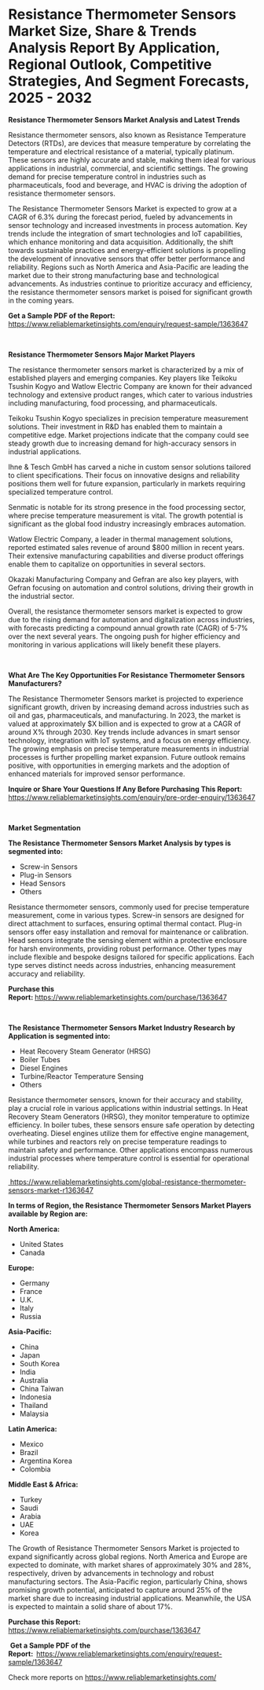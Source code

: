 <p><h1>Resistance Thermometer Sensors Market Size, Share & Trends Analysis Report By Application, Regional Outlook, Competitive Strategies, And Segment Forecasts, 2025 - 2032</h1></p><p><strong>Resistance Thermometer Sensors Market Analysis and Latest Trends</strong></p>
<p><p>Resistance thermometer sensors, also known as Resistance Temperature Detectors (RTDs), are devices that measure temperature by correlating the temperature and electrical resistance of a material, typically platinum. These sensors are highly accurate and stable, making them ideal for various applications in industrial, commercial, and scientific settings. The growing demand for precise temperature control in industries such as pharmaceuticals, food and beverage, and HVAC is driving the adoption of resistance thermometer sensors.</p><p>The Resistance Thermometer Sensors Market is expected to grow at a CAGR of 6.3% during the forecast period, fueled by advancements in sensor technology and increased investments in process automation. Key trends include the integration of smart technologies and IoT capabilities, which enhance monitoring and data acquisition. Additionally, the shift towards sustainable practices and energy-efficient solutions is propelling the development of innovative sensors that offer better performance and reliability. Regions such as North America and Asia-Pacific are leading the market due to their strong manufacturing base and technological advancements. As industries continue to prioritize accuracy and efficiency, the resistance thermometer sensors market is poised for significant growth in the coming years.</p></p>
<p><strong>Get a Sample PDF of the Report:&nbsp;</strong> <a href="https://www.reliablemarketinsights.com/enquiry/request-sample/1363647?utm_campaign=3584&utm_medium=2&utm_source=Github&utm_content=ia&utm_term=07042025&utm_id=resistance-thermometer-sensors">https://www.reliablemarketinsights.com/enquiry/request-sample/1363647</a></p>
<p>&nbsp;</p>
<p><strong>Resistance Thermometer Sensors Major Market Players</strong></p>
<p><p>The resistance thermometer sensors market is characterized by a mix of established players and emerging companies. Key players like Teikoku Tsushin Kogyo and Watlow Electric Company are known for their advanced technology and extensive product ranges, which cater to various industries including manufacturing, food processing, and pharmaceuticals.</p><p>Teikoku Tsushin Kogyo specializes in precision temperature measurement solutions. Their investment in R&D has enabled them to maintain a competitive edge. Market projections indicate that the company could see steady growth due to increasing demand for high-accuracy sensors in industrial applications.</p><p>Ihne & Tesch GmbH has carved a niche in custom sensor solutions tailored to client specifications. Their focus on innovative designs and reliability positions them well for future expansion, particularly in markets requiring specialized temperature control.</p><p>Senmatic is notable for its strong presence in the food processing sector, where precise temperature measurement is vital. The growth potential is significant as the global food industry increasingly embraces automation. </p><p>Watlow Electric Company, a leader in thermal management solutions, reported estimated sales revenue of around $800 million in recent years. Their extensive manufacturing capabilities and diverse product offerings enable them to capitalize on opportunities in several sectors.</p><p>Okazaki Manufacturing Company and Gefran are also key players, with Gefran focusing on automation and control solutions, driving their growth in the industrial sector. </p><p>Overall, the resistance thermometer sensors market is expected to grow due to the rising demand for automation and digitalization across industries, with forecasts predicting a compound annual growth rate (CAGR) of 5-7% over the next several years. The ongoing push for higher efficiency and monitoring in various applications will likely benefit these players.</p></p>
<p>&nbsp;</p>
<p><strong>What Are The Key Opportunities For Resistance Thermometer Sensors Manufacturers?</strong></p>
<p><p>The Resistance Thermometer Sensors market is projected to experience significant growth, driven by increasing demand across industries such as oil and gas, pharmaceuticals, and manufacturing. In 2023, the market is valued at approximately $X billion and is expected to grow at a CAGR of around X% through 2030. Key trends include advances in smart sensor technology, integration with IoT systems, and a focus on energy efficiency. The growing emphasis on precise temperature measurements in industrial processes is further propelling market expansion. Future outlook remains positive, with opportunities in emerging markets and the adoption of enhanced materials for improved sensor performance.</p></p>
<p><strong>Inquire or Share Your Questions If Any Before Purchasing This Report:</strong> <a href="https://www.reliablemarketinsights.com/enquiry/pre-order-enquiry/1363647?utm_campaign=3584&utm_medium=2&utm_source=Github&utm_content=ia&utm_term=07042025&utm_id=resistance-thermometer-sensors">https://www.reliablemarketinsights.com/enquiry/pre-order-enquiry/1363647</a></p>
<p>&nbsp;</p>
<p><strong>Market Segmentation</strong></p>
<p><strong>The Resistance Thermometer Sensors Market Analysis by types is segmented into:</strong></p>
<p><ul><li>Screw-in Sensors</li><li>Plug-in Sensors</li><li>Head Sensors</li><li>Others</li></ul></p>
<p><p>Resistance thermometer sensors, commonly used for precise temperature measurement, come in various types. Screw-in sensors are designed for direct attachment to surfaces, ensuring optimal thermal contact. Plug-in sensors offer easy installation and removal for maintenance or calibration. Head sensors integrate the sensing element within a protective enclosure for harsh environments, providing robust performance. Other types may include flexible and bespoke designs tailored for specific applications. Each type serves distinct needs across industries, enhancing measurement accuracy and reliability.</p></p>
<p><strong>Purchase this Report:&nbsp;</strong><a href="https://www.reliablemarketinsights.com/purchase/1363647?utm_campaign=3584&utm_medium=2&utm_source=Github&utm_content=ia&utm_term=07042025&utm_id=resistance-thermometer-sensors">https://www.reliablemarketinsights.com/purchase/1363647</a></p>
<p>&nbsp;</p>
<p><strong>The Resistance Thermometer Sensors Market Industry Research by Application is segmented into:</strong></p>
<p><ul><li>Heat Recovery Steam Generator (HRSG)</li><li>Boiler Tubes</li><li>Diesel Engines</li><li>Turbine/Reactor Temperature Sensing</li><li>Others</li></ul></p>
<p><p>Resistance thermometer sensors, known for their accuracy and stability, play a crucial role in various applications within industrial settings. In Heat Recovery Steam Generators (HRSG), they monitor temperature to optimize efficiency. In boiler tubes, these sensors ensure safe operation by detecting overheating. Diesel engines utilize them for effective engine management, while turbines and reactors rely on precise temperature readings to maintain safety and performance. Other applications encompass numerous industrial processes where temperature control is essential for operational reliability.</p></p>
<p><a href="https://www.reliablemarketinsights.com/global-resistance-thermometer-sensors-market-r1363647?utm_campaign=3584&utm_medium=2&utm_source=Github&utm_content=ia&utm_term=07042025&utm_id=resistance-thermometer-sensors">&nbsp;https://www.reliablemarketinsights.com/global-resistance-thermometer-sensors-market-r1363647</a></p>
<p><strong>In terms of Region, the Resistance Thermometer Sensors Market Players available by Region are:</strong></p>
<p>
    <p> <strong> North America: </strong>
        <ul>
            <li>United States</li>
            <li>Canada</li>
        </ul>
        </p> 
    <p> <strong> Europe: </strong>
        <ul>
            <li>Germany</li>
            <li>France</li>
            <li>U.K.</li>
            <li>Italy</li>
            <li>Russia</li>
        </ul>
        </p> 
    <p> <strong> Asia-Pacific: </strong>
        <ul>
            <li>China</li>
            <li>Japan</li>
            <li>South Korea</li>
            <li>India</li>
            <li>Australia</li>
            <li>China Taiwan</li>
            <li>Indonesia</li>
            <li>Thailand</li>
            <li>Malaysia</li>
        </ul>
        </p> 
    <p> <strong> Latin America: </strong>
        <ul>
            <li>Mexico</li>
            <li>Brazil</li>
            <li>Argentina Korea</li>
            <li>Colombia</li>
        </ul>
        </p> 
    <p> <strong> Middle East & Africa: </strong>
        <ul>
            <li>Turkey</li>
            <li>Saudi</li>
            <li>Arabia</li>
            <li>UAE</li>
            <li>Korea</li>
        </ul>
    </p>
    </p>
<p><p>The Growth of Resistance Thermometer Sensors Market is projected to expand significantly across global regions. North America and Europe are expected to dominate, with market shares of approximately 30% and 28%, respectively, driven by advancements in technology and robust manufacturing sectors. The Asia-Pacific region, particularly China, shows promising growth potential, anticipated to capture around 25% of the market share due to increasing industrial applications. Meanwhile, the USA is expected to maintain a solid share of about 17%.</p></p>
<p><strong>Purchase this Report: </strong><a href="https://www.reliablemarketinsights.com/purchase/1363647?utm_campaign=3584&utm_medium=2&utm_source=Github&utm_content=ia&utm_term=07042025&utm_id=resistance-thermometer-sensors">https://www.reliablemarketinsights.com/purchase/1363647</a></p>
<p>&nbsp;<strong>Get a Sample PDF of the Report:&nbsp;&nbsp;</strong><a href="https://www.reliablemarketinsights.com/enquiry/request-sample/1363647?utm_campaign=3584&utm_medium=2&utm_source=Github&utm_content=ia&utm_term=07042025&utm_id=resistance-thermometer-sensors">https://www.reliablemarketinsights.com/enquiry/request-sample/1363647</a></p>
<p><strong></strong></p>
<p>Check more reports on <a href="https://www.reliablemarketinsights.com/?utm_campaign=3584&utm_medium=2&utm_source=Github&utm_content=ia&utm_term=07042025&utm_id=resistance-thermometer-sensors">https://www.reliablemarketinsights.com/</a></p>